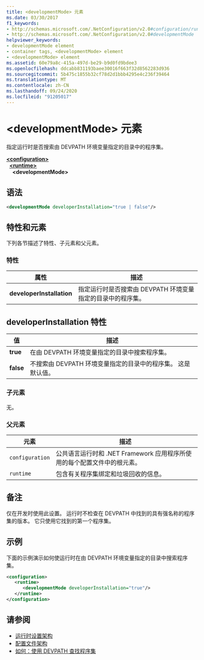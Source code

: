 ```yaml
---
title: <developmentMode> 元素
ms.date: 03/30/2017
f1_keywords:
- http://schemas.microsoft.com/.NetConfiguration/v2.0#configuration/runtime/developmentMode
- http://schemas.microsoft.com/.NetConfiguration/v2.0#developmentMode
helpviewer_keywords:
- developmentMode element
- container tags, <developmentMode> element
- <developmentMode> element
ms.assetid: 60e79a8c-415a-497d-be29-b9d0fd9bdee3
ms.openlocfilehash: ddcabb831193baee30016f663f32d8562283d936
ms.sourcegitcommit: 5b475c1855b32cf78d2d1bbb4295e4c236f39464
ms.translationtype: MT
ms.contentlocale: zh-CN
ms.lasthandoff: 09/24/2020
ms.locfileid: "91205017"
---
```

# <a name="developmentmode-element"></a>\<developmentMode> 元素

指定运行时是否搜索由 DEVPATH 环境变量指定的目录中的程序集。  
  
[**\<configuration>**](../configuration-element.md)\
&nbsp;&nbsp;[**\<runtime>**](runtime-element.md)\
&nbsp;&nbsp;&nbsp;&nbsp;**\<developmentMode>**  
  
## <a name="syntax"></a>语法  
  
```xml  
<developmentMode developerInstallation="true | false"/>  
```  
  
## <a name="attributes-and-elements"></a>特性和元素  

 下列各节描述了特性、子元素和父元素。  
  
### <a name="attributes"></a>特性  
  
|属性|描述|  
|---------------|-----------------|  
|**developerInstallation**|指定运行时是否搜索由 DEVPATH 环境变量指定的目录中的程序集。|  
  
## <a name="developerinstallation-attribute"></a>developerInstallation 特性  
  
|值|描述|  
|-----------|-----------------|  
|**true**|在由 DEVPATH 环境变量指定的目录中搜索程序集。|  
|**false**|不搜索由 DEVPATH 环境变量指定的目录中的程序集。 这是默认值。|  
  
### <a name="child-elements"></a>子元素  

 无。  
  
### <a name="parent-elements"></a>父元素  
  
|元素|描述|  
|-------------|-----------------|  
|`configuration`|公共语言运行时和 .NET Framework 应用程序所使用的每个配置文件中的根元素。|  
|`runtime`|包含有关程序集绑定和垃圾回收的信息。|  
  
## <a name="remarks"></a>备注  

 仅在开发时使用此设置。 运行时不检查在 DEVPATH 中找到的具有强名称的程序集的版本。 它只使用它找到的第一个程序集。  
  
## <a name="example"></a>示例  

 下面的示例演示如何使运行时在由 DEVPATH 环境变量指定的目录中搜索程序集。  
  
```xml  
<configuration>  
   <runtime>  
      <developmentMode developerInstallation="true"/>  
   </runtime>  
</configuration>  
```  
  
## <a name="see-also"></a>请参阅

- [运行时设置架构](index.md)
- [配置文件架构](../index.md)
- [如何：使用 DEVPATH 查找程序集](../../how-to-locate-assemblies-by-using-devpath.md)
